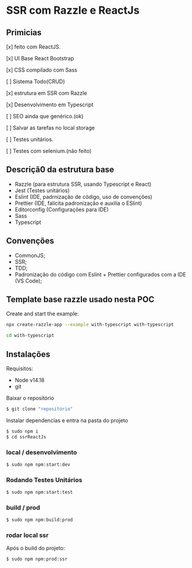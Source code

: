 # SSR com Razzle e ReactJs

## Primicias

[x] feito com ReactJS.

[x] UI Base React Bootstrap

[x] CSS compilado com Sass

[ ] Sistema Todo(CRUD)

[x] estrutura em SSR com Razzle

[x] Desenvolvimento em Typescript

[ ] SEO ainda que genérico.(ok)

[ ] Salvar as tarefas no local storage

[ ] Testes unitários.

[ ] Testes com selenium.(não feito)

## Descriçã0 da estrutura base

- Razzle (para estrutura SSR, usando Typescript e React)
- Jest (Testes unitários)
- Eslint (IDE, padrnização de código, uso de convenções)
- Prettier (IDE, falicita padronização e auxilia o ESlint)
- Editorconfig (Configurações para IDE)
- Sass
- Typescript

## Convenções

- CommonJS;
- SSR;
- TDD;
- Padronização do código com Eslint + Prettier configurados com a IDE (VS Code);

## Template base razzle usado nesta POC

<!-- START install generated instructions please keep comment here to allow auto update -->
<!-- DON'T EDIT THIS SECTION, INSTEAD RE-RUN yarn update-examples TO UPDATE -->Create and start the example:

```bash
npx create-razzle-app --example with-typescript with-typescript

cd with-typescript

```

<!-- END install generated instructions please keep comment here to allow auto update -->

## Instalações

Requisitos:

- Node v14.18
- git

Baixar o repositório

```bash
$ git clone "repositório"
```

Instalar dependencias e entra na pasta do projeto

```bash
$ sudo npm i
$ cd ssrReactJs

```

### local / desenvolvimento

```bash
$ sudo npm npm:start:dev

```

### Rodando Testes Unitários

```bash
$ sudo npm npm:start:test
```

### build / prod

```bash
$ sudo npm npm:build:prod

```

### rodar local ssr

Após o build do projeto:

```bash
$ sudo npm npm:prod:ssr

```
